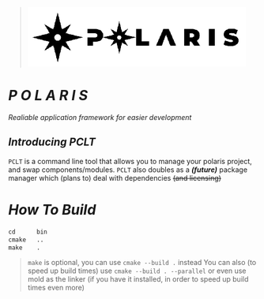 > ![polaris_banner.png](polaris_LOGO_white_strip.png)


# ***P O L A R I S***
*Realiable application framework for easier development*

## ***Introducing PCLT***
`PCLT` is a command line tool that allows you to manage your polaris project, and swap components/modules.
`PCLT` also doubles as a ***(future)*** package manager which (plans to) deal with dependencies  ~~(and licensing)~~

# ***How To Build***
```shell
cd      bin
cmake   ..
make    .
```
> ```make``` is optional, you can use ```cmake --build .``` instead
> You can also (to speed up build times) use ```cmake --build . --parallel```
> or even use mold as the linker (if you have it installed, in order to speed up build times even more)
